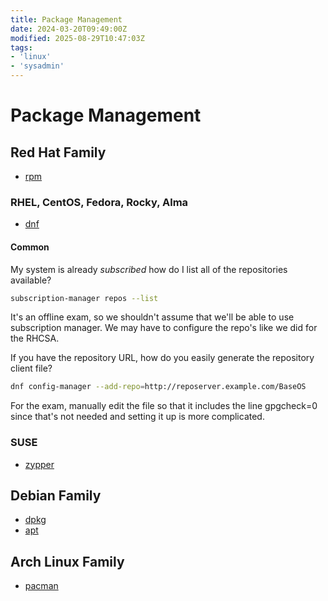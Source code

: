 ```yaml
---
title: Package Management
date: 2024-03-20T09:49:00Z
modified: 2025-08-29T10:47:03Z
tags:
- 'linux'
- 'sysadmin'
---
```


# Package Management

## Red Hat Family

* [rpm](20220525072458-rpm.md)

### RHEL, CentOS, Fedora, Rocky, Alma

* [dnf](20240320095100-dnf.md)

#### Common

My system is already _subscribed_ how do I list all of the repositories available?

```bash
subscription-manager repos --list
```

It's an offline exam, so we shouldn't assume that we'll be able to use subscription manager. We may have to configure the repo's like we did for the RHCSA.

If you have the repository URL, how do you easily generate the repository client file?

```bash
dnf config-manager --add-repo=http://reposerver.example.com/BaseOS
```

For the exam, manually edit the file so that it includes the line gpgcheck=0 since that's not needed and setting it up is more complicated.

### SUSE

* [zypper](20240320095300-zypper.md)

## Debian Family

* [dpkg](20240320095900-dpkg.md)
* [apt](20240320095500-apt.md)

## Arch Linux Family

* [pacman](20240320100000-pacman.md)
